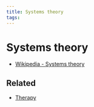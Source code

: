 ```yaml
---
title: Systems theory
tags:
---
```


# Systems theory

* [Wikipedia - Systems theory](https://en.wikipedia.org/wiki/Systems_theory)

## Related

* [Therapy](202305031948-therapy.md#Internal%20Family%20Systems%20Model%20)